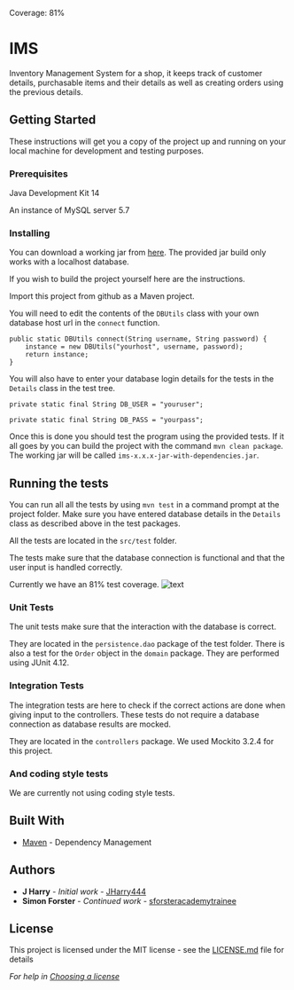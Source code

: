 Coverage: 81%
# IMS

Inventory Management System for a shop, it keeps track of customer details, purchasable items and their details as well as creating orders using the previous details.

## Getting Started

These instructions will get you a copy of the project up and running on your local machine for development and testing purposes.

### Prerequisites

Java Development Kit 14

An instance of MySQL server 5.7

### Installing

You can download a working jar from [here](https://github.com/sforsteracademytrainee/IMS/raw/developer/documentation/ims-1.0.0-with-dependencies.jar).
The provided jar build only works with a localhost database.

If you wish to build the project yourself here are the instructions.

Import this project from github as a Maven project.

You will need to edit the contents of the `DBUtils` class with your own database host url in the `connect` function.

```
public static DBUtils connect(String username, String password) {
	instance = new DBUtils("yourhost", username, password);
	return instance;
}
```

You will also have to enter your database login details for the tests in the `Details` class in the test tree.


```
private static final String DB_USER = "youruser";

private static final String DB_PASS = "yourpass";
```

Once this is done you should test the program using the provided tests. If it all goes by you can build the project with the command `mvn clean package`. The working jar will be called `ims-x.x.x-jar-with-dependencies.jar`.

## Running the tests

You can run all all the tests by using `mvn test` in a command prompt at the project folder. Make sure you have entered database details in the `Details` class as described above in the test packages.

All the tests are located in the `src/test` folder.

The tests make sure that the database connection is functional and that the user input is handled correctly.

Currently we have an 81% test coverage.
![text](https://i.imgur.com/O9waSOw.png)

### Unit Tests 

The unit tests make sure that the interaction with the database is correct.

They are located in the `persistence.dao` package of the test folder. There is also a test for the `Order` object in the `domain` package. They are performed using JUnit 4.12.

### Integration Tests 

The integration tests are here to check if the correct actions are done when giving input to the controllers. These tests do not require a database connection as database results are mocked.

They are located in the `controllers` package. We used Mockito 3.2.4 for this project.

### And coding style tests

We are currently not using coding style tests.

## Built With

* [Maven](https://maven.apache.org/) - Dependency Management


## Authors

* **J Harry** - *Initial work* - [JHarry444](https://github.com/JHarry444)
* **Simon Forster** - *Continued work* - [sforsteracademytrainee](https://github.com/sforsteracademytrainee)

## License

This project is licensed under the MIT license - see the [LICENSE.md](LICENSE.md) file for details 

*For help in [Choosing a license](https://choosealicense.com/)*
